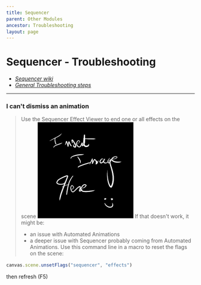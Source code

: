 ```yaml
---
title: Sequencer
parent: Other Modules
ancestor: Troubleshooting
layout: page
---
```


# Sequencer - Troubleshooting

* _[Sequencer wiki](https://fantasycomputer.works/FoundryVTT-Sequencer/#/)_
* _[General Troubleshooting steps](insert_link)_

***

### I can't dismiss an animation

> Use the Sequencer Effect Viewer to end one or all effects on the scene ![](../../../../assets/images/insert_image.png)
> If that doesn't work, it might be: 
> * an issue with Automated Animations [](insert_link)
> * a deeper issue with Sequencer probably coming from Automated Animations.
>  Use this command line in a macro to reset the flags on the scene:
```js 
canvas.scene.unsetFlags("sequencer", "effects")
```
then refresh (F5)
